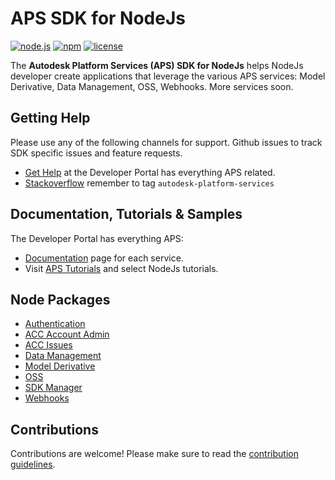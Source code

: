 # APS SDK for NodeJs

[![node.js](https://img.shields.io/badge/Node.js-16.16-blue.svg)](https://nodejs.org)
[![npm](https://img.shields.io/badge/npm-8.11-blue.svg)](https://www.npmjs.com/)
[![license](https://img.shields.io/badge/License-Apache%202.0-green.svg)](https://opensource.org/licenses/Apache-2.0)

The **Autodesk Platform Services (APS) SDK for NodeJs** helps NodeJs developer create applications that leverage the various APS services: Model Derivative, Data Management, OSS, Webhooks. More services soon.

## Getting Help

Please use any of the following channels for support. Github issues to track SDK specific issues and feature requests. 

- [Get Help](https://aps.autodesk.com/get-help) at the Developer Portal has everything APS related.
- [Stackoverflow](https://stackoverflow.com/questions/ask?tags=autodesk-platform-services) remember to tag `autodesk-platform-services`

## Documentation, Tutorials & Samples

The Developer Portal has everything APS:

- [Documentation](https://aps.autodesk.com/developer/documentation) page for each service.
- Visit [APS Tutorials](http://aps.autodesk.com/tutorials) and select NodeJs tutorials.


## Node Packages

- [Authentication](https://www.npmjs.com/package/@aps_sdk/authentication)
- [ACC Account Admin](https://www.npmjs.com/package/@aps_sdk/construction-account-admin)
- [ACC Issues](https://www.npmjs.com/package/@aps_sdk/construction-issues)
- [Data Management](https://www.npmjs.com/package/@aps_sdk/data-management)
- [Model Derivative](https://www.npmjs.com/package/@aps_sdk/model-derivative)
- [OSS](https://www.npmjs.com/package/@aps_sdk/oss)
- [SDK Manager](https://www.npmjs.com/package/@aps_sdk/autodesk-sdkmanager)
- [Webhooks](https://www.npmjs.com/package/@aps_sdk/webhooks)

## Contributions

 Contributions are welcome! Please make sure to read the [contribution guidelines](CONTRIBUTING.md).
